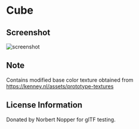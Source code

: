 # Cube
## Screenshot

![screenshot](screenshot/screenshot.jpg)

## Note
Contains modified base color texture obtained from https://kenney.nl/assets/prototype-textures

## License Information

Donated by Norbert Nopper for glTF testing.